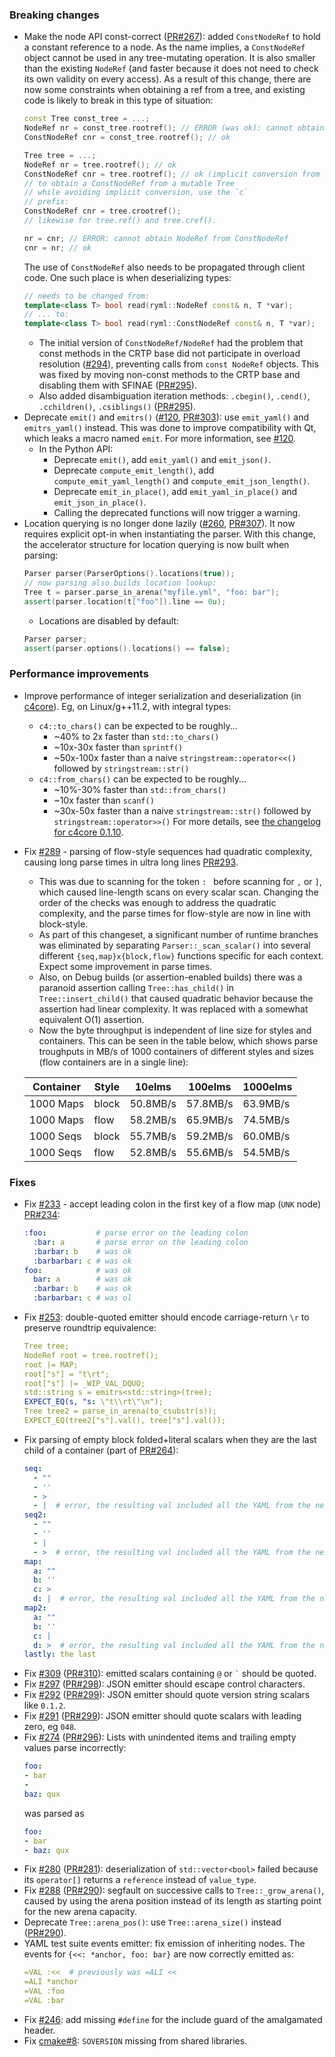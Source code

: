 
### Breaking changes

- Make the node API const-correct ([PR#267](https://github.com/biojppm/rapidyaml/pull/267)): added `ConstNodeRef` to hold a constant reference to a node. As the name implies, a `ConstNodeRef` object cannot be used in any tree-mutating operation. It is also smaller than the existing `NodeRef` (and faster because it does not need to check its own validity on every access). As a result of this change, there are now some constraints when obtaining a ref from a tree, and existing code is likely to break in this type of situation:
  ```c++
  const Tree const_tree = ...;
  NodeRef nr = const_tree.rootref(); // ERROR (was ok): cannot obtain a mutating NodeRef from a const Tree
  ConstNodeRef cnr = const_tree.rootref(); // ok
  
  Tree tree = ...;
  NodeRef nr = tree.rootref(); // ok
  ConstNodeRef cnr = tree.rootref(); // ok (implicit conversion from NodeRef to ConstNodeRef)
  // to obtain a ConstNodeRef from a mutable Tree
  // while avoiding implicit conversion, use the `c`
  // prefix:
  ConstNodeRef cnr = tree.crootref();
  // likewise for tree.ref() and tree.cref().
  
  nr = cnr; // ERROR: cannot obtain NodeRef from ConstNodeRef
  cnr = nr; // ok
  ```
  The use of `ConstNodeRef` also needs to be propagated through client code. One such place is when deserializing types:
  ```c++
  // needs to be changed from:
  template<class T> bool read(ryml::NodeRef const& n, T *var);
  // ... to:
  template<class T> bool read(ryml::ConstNodeRef const& n, T *var);
  ```
  - The initial version of `ConstNodeRef/NodeRef` had the problem that const methods in the CRTP base did not participate in overload resolution ([#294](https://github.com/biojppm/rapidyaml/issues/294)), preventing calls from `const NodeRef` objects. This was fixed by moving non-const methods to the CRTP base and disabling them with SFINAE ([PR#295](https://github.com/biojppm/rapidyaml/pull/295)).
  - Also added disambiguation iteration methods: `.cbegin()`, `.cend()`, `.cchildren()`, `.csiblings()` ([PR#295](https://github.com/biojppm/rapidyaml/pull/295)).
- Deprecate `emit()` and `emitrs()` ([#120](https://github.com/biojppm/rapidyaml/issues/120), [PR#303](https://github.com/biojppm/rapidyaml/pull/303)): use `emit_yaml()` and `emitrs_yaml()` instead. This was done to improve compatibility with Qt, which leaks a macro named `emit`. For more information, see [#120](https://github.com/biojppm/rapidyaml/issues/120).
  - In the Python API:
    - Deprecate `emit()`, add `emit_yaml()` and `emit_json()`.
    - Deprecate `compute_emit_length()`, add `compute_emit_yaml_length()` and `compute_emit_json_length()`.
    - Deprecate `emit_in_place()`, add `emit_yaml_in_place()` and `emit_json_in_place()`.
    - Calling the deprecated functions will now trigger a warning.
- Location querying is no longer done lazily ([#260](https://github.com/biojppm/rapidyaml/issues/260), [PR#307](https://github.com/biojppm/rapidyaml/pull/307)). It now requires explicit opt-in when instantiating the parser. With this change, the accelerator structure for location querying is now built when parsing:
  ```c++
  Parser parser(ParserOptions().locations(true));
  // now parsing also builds location lookup:
  Tree t = parser.parse_in_arena("myfile.yml", "foo: bar");
  assert(parser.location(t["foo"]).line == 0u);
  ```
  - Locations are disabled by default:
  ```c++
  Parser parser;
  assert(parser.options().locations() == false);
  ```


### Performance improvements

- Improve performance of integer serialization and deserialization (in [c4core](https://github.com/biojppm/c4core)). Eg, on Linux/g++11.2, with integral types:
  - `c4::to_chars()` can be expected to be roughly...
    - ~40% to 2x faster than `std::to_chars()`
    - ~10x-30x faster than `sprintf()`
    - ~50x-100x faster than a naive `stringstream::operator<<()` followed by `stringstream::str()`
  - `c4::from_chars()` can be expected to be roughly...
    - ~10%-30% faster than `std::from_chars()`
    - ~10x faster than `scanf()`
    - ~30x-50x faster than a naive `stringstream::str()` followed by `stringstream::operator>>()`
  For more details, see [the changelog for c4core 0.1.10](https://github.com/biojppm/c4core/releases/tag/v0.1.10).
- Fix [#289](https://github.com/biojppm/rapidyaml/issues/289) - parsing of flow-style sequences had quadratic complexity, causing long parse times in ultra long lines [PR#293](https://github.com/biojppm/rapidyaml/pull/293).
  - This was due to scanning for the token `: ` before scanning for `,` or `]`, which caused line-length scans on every scalar scan. Changing the order of the checks was enough to address the quadratic complexity, and the parse times for flow-style are now in line with block-style.
  - As part of this changeset, a significant number of runtime branches was eliminated by separating `Parser::_scan_scalar()` into several different `{seq,map}x{block,flow}` functions specific for each context. Expect some improvement in parse times.
  - Also, on Debug builds (or assertion-enabled builds) there was a paranoid assertion calling `Tree::has_child()` in `Tree::insert_child()` that caused quadratic behavior because the assertion had linear complexity. It was replaced with a somewhat equivalent O(1) assertion.
  - Now the byte throughput is independent of line size for styles and containers. This can be seen in the table below, which shows parse troughputs in MB/s of 1000 containers of different styles and sizes (flow containers are in a single line):

  | Container | Style | 10elms      | 100elms      | 1000elms      |
  |-----------|-------|-------------|--------------|---------------| 
  | 1000 Maps | block | 50.8MB/s    | 57.8MB/s     | 63.9MB/s      |
  | 1000 Maps | flow  | 58.2MB/s    | 65.9MB/s     | 74.5MB/s      |
  | 1000 Seqs | block | 55.7MB/s    | 59.2MB/s     | 60.0MB/s      |
  | 1000 Seqs | flow  | 52.8MB/s    | 55.6MB/s     | 54.5MB/s      |


### Fixes

- Fix [#233](https://github.com/biojppm/rapidyaml/issues/233) - accept leading colon in the first key of a flow map (`UNK` node) [PR#234](https://github.com/biojppm/rapidyaml/pull/234):
  ```yaml
  :foo:           # parse error on the leading colon
    :bar: a       # parse error on the leading colon
    :barbar: b    # was ok
    :barbarbar: c # was ok
  foo:            # was ok
    bar: a        # was ok
    :barbar: b    # was ok
    :barbarbar: c # was ol
  ```
- Fix [#253](https://github.com/biojppm/rapidyaml/issues/253): double-quoted emitter should encode carriage-return `\r` to preserve roundtrip equivalence:
  ```yaml
  Tree tree;
  NodeRef root = tree.rootref();
  root |= MAP;
  root["s"] = "t\rt";
  root["s"] |= _WIP_VAL_DQUO;
  std::string s = emitrs<std::string>(tree);
  EXPECT_EQ(s, "s: \"t\\rt\"\n");
  Tree tree2 = parse_in_arena(to_csubstr(s));
  EXPECT_EQ(tree2["s"].val(), tree["s"].val());
  ```
- Fix parsing of empty block folded+literal scalars when they are the last child of a container (part of [PR#264](https://github.com/biojppm/rapidyaml/issues/264)):
  ```yaml
  seq:
    - ""
    - ''
    - >
    - |  # error, the resulting val included all the YAML from the next node
  seq2:
    - ""
    - ''
    - |
    - >  # error, the resulting val included all the YAML from the next node
  map:
    a: ""
    b: ''
    c: >
    d: |  # error, the resulting val included all the YAML from the next node
  map2:
    a: ""
    b: ''
    c: |
    d: >  # error, the resulting val included all the YAML from the next node
  lastly: the last
  ```
- Fix [#309](https://github.com/biojppm/rapidyaml/issues/309) ([PR#310](https://github.com/biojppm/rapidyaml/pull/310)): emitted scalars containing `@` or `` ` ``  should be quoted.
- Fix [#297](https://github.com/biojppm/rapidyaml/issues/297) ([PR#298](https://github.com/biojppm/rapidyaml/pull/298)): JSON emitter should escape control characters.
- Fix [#292](https://github.com/biojppm/rapidyaml/issues/292) ([PR#299](https://github.com/biojppm/rapidyaml/pull/299)): JSON emitter should quote version string scalars like `0.1.2`.
- Fix [#291](https://github.com/biojppm/rapidyaml/issues/291) ([PR#299](https://github.com/biojppm/rapidyaml/pull/299)): JSON emitter should quote scalars with leading zero, eg `048`.
- Fix [#274](https://github.com/biojppm/rapidyaml/issues/274) ([PR#296](https://github.com/biojppm/rapidyaml/pull/296)): Lists with unindented items and trailing empty values parse incorrectly:
  ```yaml
  foo:
  - bar
  -
  baz: qux
  ```
  was parsed as
  ```yaml
  foo:
  - bar
  - baz: qux
  ```
- Fix [#280](https://github.com/biojppm/rapidyaml/issues/280) ([PR#281](https://github.com/biojppm/rapidyaml/pull/281)): deserialization of `std::vector<bool>` failed because its `operator[]` returns a `reference` instead of `value_type`.
- Fix [#288](https://github.com/biojppm/rapidyaml/issues/288) ([PR#290](https://github.com/biojppm/rapidyaml/pull/290)): segfault on successive calls to `Tree::_grow_arena()`, caused by using the arena position instead of its length as starting point for the new arena capacity.
- Deprecate `Tree::arena_pos()`: use `Tree::arena_size()` instead ([PR#290](https://github.com/biojppm/rapidyaml/pull/290)).
- YAML test suite events emitter: fix emission of inheriting nodes. The events for `{<<: *anchor, foo: bar}` are now correctly emitted as:
  ```yaml
  =VAL :<<  # previously was =ALI <<
  =ALI *anchor
  =VAL :foo
  =VAL :bar
  ```
- Fix [#246](https://github.com/biojppm/rapidyaml/issues/246): add missing `#define` for the include guard of the amalgamated header.
- Fix [cmake#8](https://github.com/biojppm/cmake/issues/8): `SOVERSION` missing from shared libraries.
